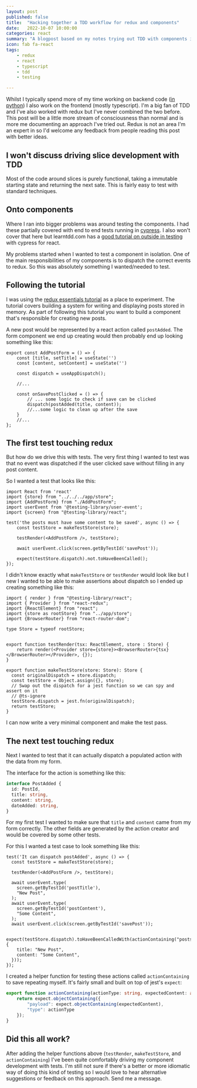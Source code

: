```yaml
---
layout: post
published: false
title:  "Hacking together a TDD workflow for redux and components"
date:   2022-10-07 10:00:00
categories: react
summary: "A blogpost based on my notes trying out TDD with components in react with redux "
icon: fab fa-react
tags:
    - redux
    - react
    - typescript
    - tdd
    - testing

---
```


Whilst I typically spend more of my time working on backend code ([in python](https://blog.meadsteve.dev/python/)) I 
also work on the frontend (mostly typescript). I'm a big fan of TDD and I've also worked with redux but I've never 
combined the two before. This post will be a little more stream of consciousness than normal and is more me documenting
an approach I've tried out. Redux is not an area I'm an expert in so I'd welcome any feedback from people reading
this post with better ideas.

## I won't discuss driving slice development with TDD
Most of the code around slices is purely functional, taking a immutable
starting state and returning the next sate. This is fairly easy to test with standard techniques. 

## Onto components
Where I ran into bigger problems was around testing the components. I had these partially covered with end to end
tests running in [cypress](https://www.cypress.io/). I also won't cover that here but learntdd.com has a [good tutorial
on outside in testing](https://learntdd.in/react/) with cypress for react.

My problems started when I wanted to test a component in isolation. One of the main responsibilities of my components
is to dispatch the correct events to redux. So this was absolutely something I wanted/needed to test.

## Following the tutorial
I was using the [redux essentials tutorial](https://redux.js.org/tutorials/essentials/part-3-data-flow) as a place 
to experiment. The tutorial covers building a system for writing and displaying posts stored in memory.
As part of following this tutorial you want to build a component that's responsible for creating new posts.

A new post would be represented by a react action called `postAdded`. The form component we end up creating would then
probably end up looking something like this:

```tsx
export const AddPostForm = () => {
    const [title, setTitle] = useState('')
    const [content, setContent] = useState('')
    
    const dispatch = useAppDispatch();

    //...
    
    const onSavePostClicked = () => {
        // ... some logic to check if save can be clicked
        dispatch(postAdded(title, content));
        //...some logic to clean up after the save
    }
    //...
};
```

## The first test touching redux

But how do we drive this with tests. The very first thing I wanted to test was that no event was dispatched if the
user clicked save without filling in any post content.

So I wanted a test that looks like this:
```tsx
import React from 'react'
import {store} from "../../../app/store";
import {AddPostForm} from "./AddPostForm";
import userEvent from '@testing-library/user-event';
import {screen} from "@testing-library/react";

test('the posts must have some content to be saved', async () => {
    const testStore = makeTestStore(store);
    
    testRender(<AddPostForm />, testStore);
    
    await userEvent.click(screen.getByTestId('savePost'));
    
    expect(testStore.dispatch).not.toHaveBeenCalled();
});
```

I didn't know exactly what `makeTestStore` or `testRender` would look like but I new I wanted to be able to make
assertions about dispatch so I ended up creating something like this:

```tsx
import { render } from "@testing-library/react";
import { Provider } from "react-redux";
import {ReactElement} from "react";
import {store as rootStore} from "../app/store";
import {BrowserRouter} from "react-router-dom";

type Store = typeof rootStore;


export function testRender(tsx: ReactElement, store : Store) {
    return render(<Provider store={store}><BrowserRouter>{tsx}</BrowserRouter></Provider>, {});
}

export function makeTestStore(store: Store): Store {
  const originalDispatch = store.dispatch;
  const testStore = Object.assign({}, store);
  // Swap out the dispatch for a jest function so we can spy and assert on it
  // @ts-ignore
  testStore.dispatch = jest.fn(originalDispatch);
  return testStore;
}
```

I can now write a very minimal component and make the test pass.

## The next test touching redux

Next I wanted to test that it can actually dispatch a populated action with the data from my form.

The interface for the action is something like this:

```typescript
interface PostAdded {
  id: PostId,
  title: string,
  content: string,
  dateAdded: string,
}
```

For my first test I wanted to make sure that `title` and `content` came from my form correctly. The other fields
are generated by the action creator and would be covered by some other tests.

For this I wanted a test case to look something like this:

```tsx
test('It can dispatch postAdded', async () => {
  const testStore = makeTestStore(store);

  testRender(<AddPostForm />, testStore);

  await userEvent.type(
    screen.getByTestId('postTitle'),
    "New Post",
  );
  await userEvent.type(
    screen.getByTestId('postContent'),
    "Some Content",
  );
  await userEvent.click(screen.getByTestId('savePost'));

  expect(testStore.dispatch).toHaveBeenCalledWith(actionContaining("posts/postAdded",{
    title: "New Post",
    content: "Some Content",
  }));
});
```

I created a helper function for testing these actions called `actionContaining` to save repeating myself. It's fairly
small and built on top of jest's `expect`:

```typescript
export function actionContaining(actionType: string, expectedContent: any) {
    return expect.objectContaining({
        "payload": expect.objectContaining(expectedContent),
        "type": actionType
    });
}
```


## Did this all work?

After adding the helper functions above (`testRender`, `makeTestStore`, and `actionContaining`) I've been quite
comfortably driving my component development with tests. I'm still not sure if there's a better or more idiomatic way
of doing this kind of testing so I would love to hear alternative suggestions or feedback on this approach. Send me
a message.


